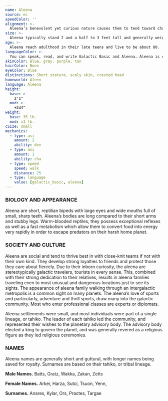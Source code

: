 ```yaml
---
name: Aleena
source: ec
speedColor: ''
alignment: >-
  Aleena’s benevolent yet curious nature causes them to tend toward chaotic light side, though there are exceptions.
size: >-
  Aleena typically stand 2 and a half to 3 feet tall and generally weigh about 35 lbs. Regardless of your position in that range, your size is Small.
age: >-
  Aleena reach adulthood in their late teens and live to be about 80.
languageColor: >-
  You can speak, read, and write Galactic Basic and Aleena. Aleena is characterized by its use of short syllables and energetic movements to convey urgency and emotion.
skinColor: Blue, gray, purple, tan
hairColor: None
eyeColor: Blue
distinctions: Short stature, scaly skin, crested head
homeworld: Aleen
language: Aleena
height:
  base: >-
    2'1"
  mod: >-
    +2d4"
weight:
  base: 35 lb.
  mod: x1 lb.
cSize: small
mechanics:
  - type: asi
    amount: 2
    ability: dex
  - type: asi
    amount: 1
    ability: cha
  - type: speed
    speed: walk
    distance: 25
  - type: language
    value: [galactic_basic, aleena]
---
```

### BIOLOGY AND APPEARANCE
Aleena are short, reptilian bipeds with large eyes and wide mouths full of small, sharp teeth. Aleena’s bodies are long compared to their short arms and stubby legs. Warm-blooded reptiles, they possess exceptional reflexes as well as a fast metabolism which allow them to convert food into energy very rapidly in order to escape predators on their harsh home planet.

### SOCIETY AND CULTURE
Aleena are social and tend to thrive best in with close-knit teams if not with their own kind. They develop strong loyalties to friends and protect those they care about fiercely. Due to their inborn curiosity, the aleena are stereotypically galactic travelers, tourists in every sense. This, combined with their strong dedication to their relatives, results in aleena families traveling even to most unusual and dangerous locations just to see its sights. The appearance of aleena family walking through an intergalactic metropolis is a common sight on many planets. The aleena’s love of sports and particularly, adventure and thrill sports, draw many into the galactic community. Most who enter professional classes are experts or diplomats.

Aleena settlements were small, and most individuals were part of a single lineage, or tahiko. The leader of each tahiko led the community, and represented their wishes to the planetary advisory body. The advisory body elected a king to govern the planet, and was generally revered as a religious figure as they led religious ceremonies.

### NAMES
Aleena names are generally short and guttural, with longer names being saved for royalty. Surnames are based on their tahiko, or tribal lineage.

__Male Names.__ Batts, Gratz, Wakka, Zakan, Zetts

__Female Names.__ Arkei, Harza, Sutci, Tsuon, Yenn,

__Surnames.__ Anares, Kylar, Ors, Practes, Targae
